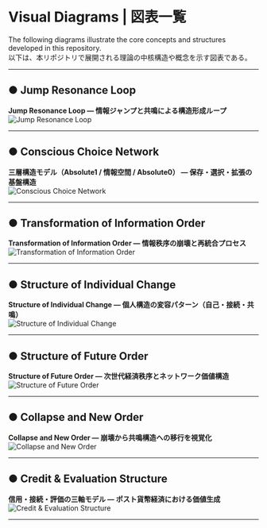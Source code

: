 # Visual Diagrams | 図表一覧

The following diagrams illustrate the core concepts and structures developed in this repository.  
以下は、本リポジトリで展開される理論の中核構造や概念を示す図表である。

---

## ● Jump Resonance Loop  
**Jump Resonance Loop — 情報ジャンプと共鳴による構造形成ループ**  
![Jump Resonance Loop](jump_resonance_loop.png)

---

## ● Conscious Choice Network  
**三層構造モデル（Absolute1 / 情報空間 / Absolute0） — 保存・選択・拡張の基盤構造**  
![Conscious Choice Network](absolute1_absolute0_structure.png)

---

## ● Transformation of Information Order  
**Transformation of Information Order — 情報秩序の崩壊と再統合プロセス**  
![Transformation of Information Order](transformation_of_information_order.png)

---

## ● Structure of Individual Change  
**Structure of Individual Change — 個人構造の変容パターン（自己・接続・共鳴）**  
![Structure of Individual Change](structure_of_individual_change.png)

---

## ● Structure of Future Order  
**Structure of Future Order — 次世代経済秩序とネットワーク価値構造**  
![Structure of Future Order](structure_of_future_order.png)

---

## ● Collapse and New Order  
**Collapse and New Order — 崩壊から共鳴構造への移行を視覚化**  
![Collapse and New Order](collapse_and_new_order.png)

---

## ● Credit & Evaluation Structure  
**信用・接続・評価の三軸モデル — ポスト貨幣経済における価値生成**  
![Credit & Evaluation Structure](credit_connection_evaluation.png)

---
